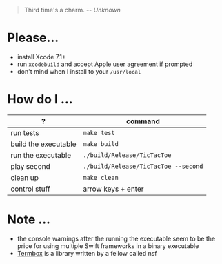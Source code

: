 > Third time's a charm. -- *Unknown*


# Please...
 - install Xcode 7.1+
 - run `xcodebuild` and accept Apple user agreement if prompted
 - don't mind when I install to your `/usr/local`


# How do I ...
?                      | command
-----------------------|--------
run tests              | `make test`
build the executable   | `make build`
run the executable     | `./build/Release/TicTacToe`
play second            | `./build/Release/TicTacToe --second`
clean up               | `make clean`
control stuff          | arrow keys + enter


# Note ...
 - the console warnings after the running the executable seem to be the price for using multiple Swift frameworks in a binary executable
 - [Termbox](https://github.com/nsf/termbox) is a library written by a fellow called nsf
